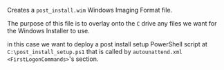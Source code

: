 Creates a `post_install.wim` Windows Imaging Format file.

The purpose of this file is to overlay onto the `C` drive any files we want for the Windows Installer to use.

in this case we want to deploy a post install setup PowerShell script at `C:\post_install_setup.ps1` that is called by `autounattend.xml` `<FirstLogonCommands>`'s section.